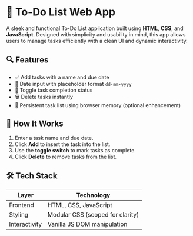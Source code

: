 # 📝 To-Do List Web App

A sleek and functional To-Do List application built using **HTML**, **CSS**, and **JavaScript**. Designed with simplicity and usability in mind, this app allows users to manage tasks efficiently with a clean UI and dynamic interactivity.

## 🔍 Features

- ✅ Add tasks with a name and due date
- 📅 Date input with placeholder format `dd-mm-yyyy`
- 🔄 Toggle task completion status
- 🗑️ Delete tasks instantly
- 💾 Persistent task list using browser memory (optional enhancement)

## 🚀 How It Works

1. Enter a task name and due date.
2. Click **Add** to insert the task into the list.
3. Use the **toggle switch** to mark tasks as complete.
4. Click **Delete** to remove tasks from the list.

## 🛠️ Tech Stack

| Layer        | Technology     |
|--------------|----------------|
| Frontend     | HTML, CSS, JavaScript |
| Styling      | Modular CSS (scoped for clarity) |
| Interactivity| Vanilla JS DOM manipulation |


